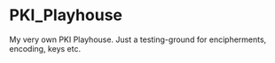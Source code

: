 PKI_Playhouse
=============

My very own PKI Playhouse. Just a testing-ground for encipherments, encoding, keys etc.